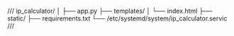 ///
ip_calculator/
│
├── app.py
├── templates/
│   └── index.html
├── static/
├── requirements.txt
└── /etc/systemd/system/ip_calculator.servic
///
